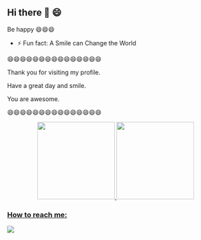 ## Hi there 👋 😄
Be happy 😄😄😄

- ⚡ Fun fact: A Smile can Change the World

😄😄😄😄😄😄😄😄😄😄😄😄😄😄😄

Thank you for visiting my profile.

Have a great day and smile.

You are awesome.

😄😄😄😄😄😄😄😄😄😄😄😄😄😄😄

<!--
**douglasshibata/douglasshibata** is a ✨ _special_ ✨ repository because its `README.md` (this file) appears on your GitHub profile.

Here are some ideas to get you started:

- 🔭 I’m currently working on ...
- 🌱 I’m currently learning ...
- 👯 I’m looking to collaborate on ...
- 🤔 I’m looking for help with ...
- 💬 Ask me about ...
- 📫 How to reach me: ...
- 😄 Pronouns: ...
- ⚡ Fun fact: A Smile can Change the World
-->
<div align="center">
  <a href="https://github.com/douglasshibata">
  <img height="180em" src="https://github-readme-stats.vercel.app/api?username=douglasshibata&show_icons=true&theme=dark&include_all_commits=true&count_private=true"/>
  <img height="180em" src="https://github-readme-stats.vercel.app/api/top-langs/?username=douglasshibata&layout=compact&langs_count=24&theme=dark"/>
</div>
  
### How to reach me:
  
 <div>
  <a href="https://www.linkedin.com/in/douglas-shibata/" target="_blank"><img src="https://img.shields.io/badge/-LinkedIn-%230077B5?style=for-the-badge&logo=linkedin&logoColor=white" target="_blank"></a>   
 </div>
